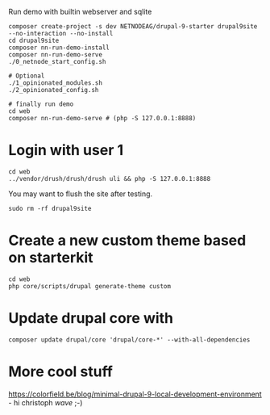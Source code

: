 Run demo with builtin webserver and sqlite
```
composer create-project -s dev NETNODEAG/drupal-9-starter drupal9site --no-interaction --no-install
cd drupal9site
composer nn-run-demo-install
composer nn-run-demo-serve
./0_netnode_start_config.sh

# Optional
./1_opinionated_modules.sh
./2_opinionated_config.sh

# finally run demo
cd web
composer nn-run-demo-serve # (php -S 127.0.0.1:8888)
```

# Login with user 1
```
cd web
../vendor/drush/drush/drush uli && php -S 127.0.0.1:8888
```

You may want to flush the site after testing.
```
sudo rm -rf drupal9site
```

# Create a new custom theme based on starterkit
```
cd web
php core/scripts/drupal generate-theme custom
```

# Update drupal core with
```
composer update drupal/core 'drupal/core-*' --with-all-dependencies 
```

# More cool stuff
https://colorfield.be/blog/minimal-drupal-9-local-development-environment - hi christoph *wave* ;-)
